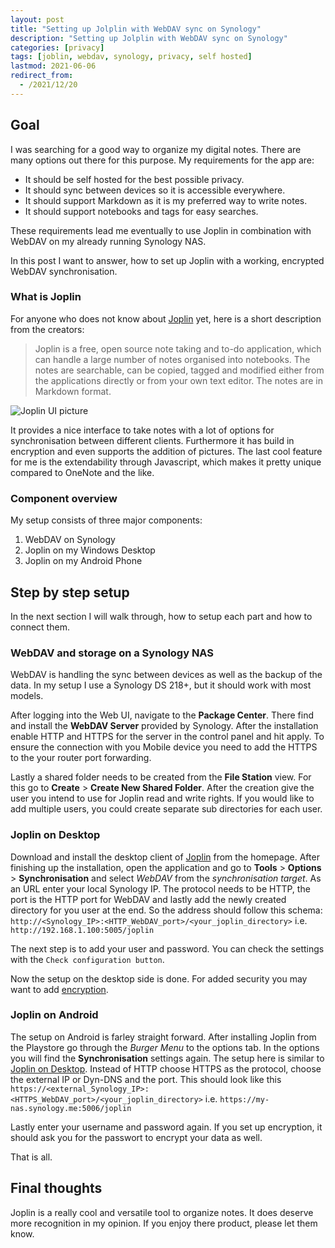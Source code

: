 ```yaml
---
layout: post
title: "Setting up Jolplin with WebDAV sync on Synology"
description: "Setting up Jolplin with WebDAV sync on Synology"
categories: [privacy]
tags: [joblin, webdav, synology, privacy, self hosted]
lastmod: 2021-06-06
redirect_from:
  - /2021/12/20
---
```


## Goal

I was searching for a good way to organize my digital notes. There are many options out there for this purpose. My requirements for the app are:

- It should be self hosted for the best possible privacy.
- It should sync between devices so it is accessible everywhere.
- It should support Markdown as it is my preferred way to write notes.
- It should support notebooks and tags for easy searches.

These requirements lead me eventually to use Joplin in combination with WebDAV on my already running Synology NAS.

In this post I want to answer, how to set up Joplin with a working, encrypted WebDAV synchronisation.

### What is Joplin

For anyone who does not know about [Joplin](https://joplinapp.org) yet, here is a short description from the creators:

> Joplin is a free, open source note taking and to-do application, which can handle a large number of notes organised into notebooks. The notes are searchable, can be copied, tagged and modified either from the applications directly or from your own text editor. The notes are in Markdown format.

![Joplin UI picture](https://joplinapp.org/images/AllClients.jpg)

It provides a nice interface to take notes with a lot of options for synchronisation between different clients. Furthermore it has build in encryption and even supports the addition of pictures. The last cool feature for me is the extendability through Javascript, which makes it pretty unique compared to OneNote and the like.

### Component overview

My setup consists of three major components:

1. WebDAV on Synology
2. Joplin on my Windows Desktop
3. Joplin on my Android Phone

## Step by step setup

In the next section I will walk through, how to setup each part and how to connect them.

### WebDAV and storage on a Synology NAS

WebDAV is handling the sync between devices as well as the backup of the data. In my setup I use a Synology DS 218+, but it should work with most models.

After logging into the Web UI, navigate to the **Package Center**. There find and install the **WebDAV Server** provided by Synology. After the installation enable HTTP and HTTPS for the server in the control panel and hit apply. To ensure the connection with you Mobile device you need to add the HTTPS to the your router port forwarding.

Lastly a shared folder needs to be created from the **File Station** view. For this go to **Create** > **Create New Shared Folder**. After the creation give the user you intend to use for Joplin read and write rights. If you would like to add multiple users, you could create separate sub directories for each user.

### Joplin on Desktop

Download and install the desktop client of [Joplin](https://joplinapp.org) from the homepage. After finishing up the installation, open the application and go to **Tools** > **Options** > **Synchronisation** and select *WebDAV* from the *synchronisation target*. As an URL enter your local Synology IP. The protocol needs to be HTTP, the port is the HTTP port for WebDAV and lastly add the newly created directory for you user at the end. So the address should follow this schema: `http://<Synology_IP>:<HTTP_WebDAV_port>/<your_joplin_directory>` i.e. `http://192.168.1.100:5005/joplin`

The next step is to add your user and password. You can check the settings with the `Check configuration button`.

Now the setup on the desktop side is done. For added security you may want to add [encryption](https://joplinapp.org/e2ee/).

### Joplin on Android

The setup on Android is farley straight forward. After installing Joplin from the Playstore go through the *Burger Menu* to the options tab. In the options you will find the **Synchronisation** settings again. The setup here is similar to [Joplin on Desktop](#joplin-on-desktop). Instead of HTTP choose HTTPS as the protocol, choose the external IP or Dyn-DNS and the port. This should look like this `https://<external_Synology_IP>:<HTTPS_WebDAV_port>/<your_joplin_directory>` i.e. `https://my-nas.synology.me:5006/joplin`

Lastly enter your username and password again. If you set up encryption, it should ask you for the passwort to encrypt your data as well.

That is all.

## Final thoughts

Joplin is a really cool and versatile tool to organize notes. It does deserve more recognition in my opinion. If you enjoy there product, please let them know. 
